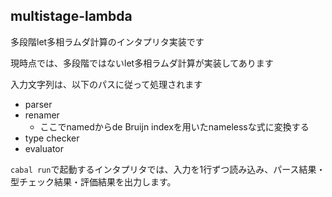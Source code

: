 ## multistage-lambda
多段階let多相ラムダ計算のインタプリタ実装です

現時点では、多段階ではないlet多相ラムダ計算が実装してあります

入力文字列は、以下のパスに従って処理されます

- parser
- renamer
  - ここでnamedからde Bruijn indexを用いたnamelessな式に変換する
- type checker
- evaluator

`cabal run`で起動するインタプリタでは、入力を1行ずつ読み込み、パース結果・型チェック結果・評価結果を出力します。